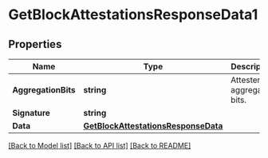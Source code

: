 # GetBlockAttestationsResponseData1

## Properties

Name | Type | Description | Notes
------------ | ------------- | ------------- | -------------
**AggregationBits** | **string** | Attester aggregation bits. | [optional] 
**Signature** | **string** |  | [optional] 
**Data** | [**GetBlockAttestationsResponseData**](GetBlockAttestationsResponse_data.md) |  | [optional] 

[[Back to Model list]](../README.md#documentation-for-models) [[Back to API list]](../README.md#documentation-for-api-endpoints) [[Back to README]](../README.md)


